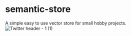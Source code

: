# semantic-store
A simple easy to use vector store for small hobby projects.
![Twitter header - 1 (1)](https://github.com/pragneshbarik/semantic-store/assets/65221256/7b09abd2-aed7-409d-b52c-ced6dc74ca58)

